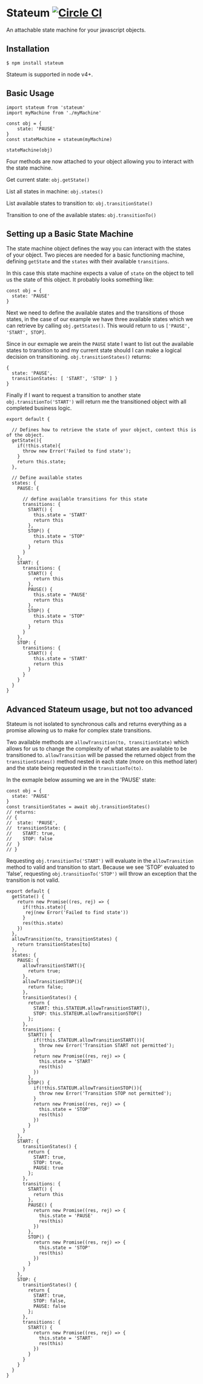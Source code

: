 # Stateum [![Circle CI](https://circleci.com/gh/thecaddy/stateum.svg?style=svg)](https://circleci.com/gh/thecaddy/stateum)
An attachable state machine for your javascript objects.

## Installation
```
$ npm install stateum
```

Stateum is supported in node v4+.

## Basic Usage

```
import stateum from 'stateum'
import myMachine from './myMachine'

const obj = {
    state: 'PAUSE'
}
const stateMachine = stateum(myMachine)

stateMachine(obj)
```
Four methods are  now attached to your object allowing you to interact with the state machine.

Get current state:
`obj.getState()`

List all states in machine:
`obj.states()`

List available states to transition to:
`obj.transitionState()`

Transition to one of the available states:
`obj.transitionTo()`


## Setting up a Basic State Machine

The state machine object defines the way you can interact with the states of your object.  Two pieces are needed for a basic functioning
machine, defining `getState` and the `states` with their available `transitions`.

In this case this state machine expects a value of `state` on the object to tell us the state of this object.  It probably looks something like:
```
const obj = {
  state: 'PAUSE'
}
```

Next we need to define the available states and the transitions of those states, in the case of our example we have three available states which we can retrieve
by calling `obj.getStates()`.  This would return to us `['PAUSE', 'START', STOP]`.

Since in our exmaple we arein the `PAUSE` state I want to list out the available
states to transition to and my current state should I can make a logical decision on transitioning.  `obj.transitionStates()` returns:
```
{
  state: 'PAUSE',
  transitionStates: [ 'START', 'STOP' ] }
}
```

Finally if I want to request a transition to another state `obj.transitionTo('START')` will return me the transitioned object with all completed business logic.


```
export default {

  // Defines how to retrieve the state of your object, context this is of the object.
  getState(){
    if(!this.state){
      throw new Error('Failed to find state');
    }
    return this.state;
  },

  // Define available states
  states: {
    PAUSE: {

      // define available transitions for this state
      transitions: {
        START() {
          this.state = 'START'
          return this
        },
        STOP() {
          this.state = 'STOP'
          return this
        }
      }
    },
    START: {
      transitions: {
        START() {
          return this
        },
        PAUSE() {
          this.state = 'PAUSE'
          return this
        },
        STOP() {
          this.state = 'STOP'
          return this
        }
      }
    },
    STOP: {
      transitions: {
        START() {
          this.state = 'START'
          return this
        }
      }
    }
  }
}
```

## Advanced Stateum usage, but not too advanced

Stateum is not isolated to synchronous calls and returns everything as a promise allowing us to make for complex state transitions.

Two available methods are `allowTransition(to, transitionState)` which allows for us to change the complexity of what states are available to be
transitioned to.  `allowTransition` will be passed the returned object from the `transitionStates()` method nested in each state (more on this method later)
and the state being requested in the `transitionTo(to)`.

In the exmaple below assuming we are in the 'PAUSE' state:
```
const obj = {
  state: 'PAUSE'
}
const transitionStates = await obj.transitionStates()
// returns:
// {
//  state: 'PAUSE',
//  transitionState: {
//    START: true,
//    STOP: false
//  }
// }
```

Requesting `obj.transitionTo('START')` will evaluate in the `allowTransition` method to valid and transition to start.  Because we see 'STOP' evaluated to 'false',
requesting `obj.transitionTo('STOP')` will throw an exception that the transition is not valid.

```
export default {
  getState() {
    return new Promise((res, rej) => {
      if(!this.state){
       rej(new Error('Failed to find state'))
      }
      res(this.state)
    })
  },
  allowTransition(to, transitionStates) {
    return transitionStates[to]
  },
  states: {
    PAUSE: {
      allowTransitionSTART(){
        return true;
      },
      allowTransitionSTOP(){
        return false;
      },
      transitionStates() {
        return {
          START: this.STATEUM.allowTransitionSTART(),
          STOP: this.STATEUM.allowTransitionSTOP()
        };
      },
      transitions: {
        START() {
          if(!this.STATEUM.allowTransitionSTART()){
            throw new Error('Transition START not permitted');
          }
          return new Promise((res, rej) => {
            this.state = 'START'
            res(this)
          })
        },
        STOP() {
          if(!this.STATEUM.allowTransitionSTOP()){
            throw new Error('Transition STOP not permitted');
          }
          return new Promise((res, rej) => {
            this.state = 'STOP'
            res(this)
          })
        }
      }
    },
    START: {
      transitionStates() {
        return {
          START: true,
          STOP: true,
          PAUSE: true
        };
      },
      transitions: {
        START() {
          return this
        },
        PAUSE() {
          return new Promise((res, rej) => {
            this.state = 'PAUSE'
            res(this)
          })
        },
        STOP() {
          return new Promise((res, rej) => {
            this.state = 'STOP'
            res(this)
          })
        }
      }
    },
    STOP: {
      transitionStates() {
        return {
          START: true,
          STOP: false,
          PAUSE: false
        };
      },
      transitions: {
        START() {
          return new Promise((res, rej) => {
            this.state = 'START'
            res(this)
          })
        }
      }
    }
  }
}
```

